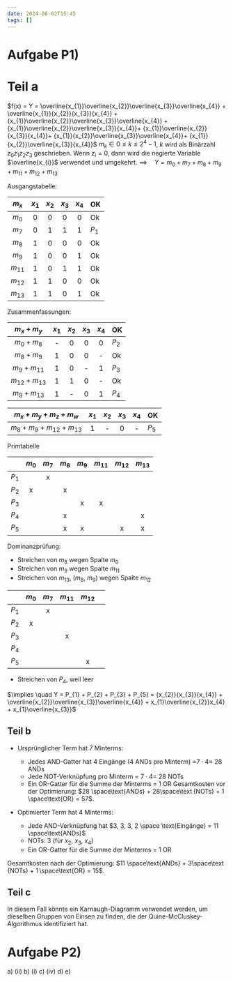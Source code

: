 ```yaml
---
date: 2024-06-02T15:45
tags: []
---
```

# Aufgabe P1)
# Teil a
$f(x) = Y = \overline{x_{1}}\overline{x_{2}}\overline{x_{3}}\overline{x_{4}} + \overline{x_{1}}{x_{2}}{x_{3}}{x_{4}} + {x_{1}}\overline{x_{2}}\overline{x_{3}}\overline{x_{4}} + {x_{1}}\overline{x_{2}}\overline{x_{3}}{x_{4}}+ {x_{1}}\overline{x_{2}}{x_{3}}{x_{4}}+ {x_{1}}{x_{2}}\overline{x_{3}}\overline{x_{4}}+ {x_{1}}{x_{2}}\overline{x_{3}}{x_{4}}$
$m_{k} \in 0 \leq k \leq 2^4 - 1$, $k$ wird als Binärzahl $z_{0}z_{1}z_{2}z_{3}$ geschrieben. Wenn $z_i=0$, dann wird die negierte Variable $\overline{x_{i}}$ verwendet und umgekehrt. 
$\implies \quad Y = m_{0} + m_{7} + m_{8} + m_{9} + m_{11} + m_{12} + m_{13}$

Ausgangstabelle:

| $m_{x}$  | $x_{1}$ | $x_{2}$ | $x_{3}$ | $x_{4}$ | OK    |
|:--------:|:-----:|:-------:|:-------:|:-----:| ----- |
|  $m_{0}$   |   0   |    0    |    0    |   0   | Ok    |
| $m_{7}$  |   0   |    1    |    1    |   1   | $P_{1}$ |
| $m_{8}$  |   1   |    0    |    0    |   0   | Ok    |
| $m_{9}$  |   1   |    0    |    0    |   1   | Ok    |
| $m_{11}$ |   1   |    0    |    1    |   1   | Ok    |
| $m_{12}$ |   1   |    1    |    0    |   0   | Ok    |
| $m_{13}$ |   1   |    1    |    0    |   1   | Ok    | 

Zusammenfassungen:

|  $m_{x} + m_{y}$  | $x_{1}$ | $x_{2}$ | $x_{3}$ | $x_{4}$ | OK      |
|:-----------------:|:-----:|:-------:|:-------:|:-------:| ------- |
|  $m_{0} + m_{8}$  |   -   |    0    |    0    |    0    | $P_{2}$ |
|  $m_{8} + m_{9}$  |   1   |    0    |    0    |    -    | Ok      |
| $m_{9} + m_{11}$  |   1   |    0    |    -    |    1    | $P_{3}$ |
| $m_{12} + m_{13}$ |   1   |    1    |    0    |    -    | Ok      |
|  $m_{9}+m_{13}$   |   1   |    -    |    0    |    1    | $P_{4}$ | 

|  $m_{x} + m_{y} + m_{z} + m_{w}$  | $x_{1}$ | $x_{2}$ | $x_{3}$ | $x_{4}$ | OK      |
|:---------------------------------:|:-----:|:-------:|:-------:|:-------:| ------- |
| $m_{8} + m_{9} + m_{12} + m_{13}$ |   1   |    -    |    0    |    -    | $P_{5}$ |

Primtabelle

|         | $m_{0}$ | $m_{7}$ | $m_{8}$ | $m_{9}$ | $m_{11}$ | $m_{12}$ | $m_{13}$ |
|:-------:|:-------:|:-------:|:-------:|:-------:|:--------:|:--------:|:--------:|
| $P_{1}$ |         |    x    |         |         |          |          |          |
| $P_{2}$ |    x    |         |    x    |         |          |          |          |
| $P_{3}$ |         |         |         |    x    |    x     |          |          |
| $P_{4}$ |         |         |    x    |         |          |          |    x     |
| $P_{5}$ |         |         |    x    |    x    |          |    x     |    x     | 

Dominanzprüfung:
- Streichen von $m_{8}$ wegen Spalte $m_{0}$
- Streichen von $m_{9}$ wegen Spalte $m_{11}$
- Streichen von $m_{13}$, ($m_{8}$, $m_{9}$) wegen Spalte $m_{12}$

|         | $m_{0}$ | $m_{7}$ | $m_{11}$ | $m_{12}$ |     |
| :-------: | :-------: | :-------: | :-------: | :-------: | :-------: |
| $P_{1}$ |         | x       |          |          |     |
| $P_{2}$ | x       |         |          |          |     |
| $P_{3}$ |         |         | x        |          |     |
| $P_{4}$ |         |         |          |          |     |
| $P_{5}$ |         |         |          |    x     |     |

- Streichen von $P_{4}$, weil leer

$\implies \quad Y = P_{1} + P_{2} + P_{3} + P_{5} = {x_{2}}{x_{3}}{x_{4}} + \overline{x_{2}}\overline{x_{3}}\overline{x_{4}} + x_{1}\overline{x_{2}}x_{4} + x_{1}\overline{x_{3}}$

## Teil b
- Ursprünglicher Term hat 7 Minterms:
    - Jedes AND-Gatter hat 4 Eingänge (4 ANDs pro Minterm) =$7\cdot 4$= 28 ANDs
    - Jede NOT-Verknüpfung pro Minterm = $7\cdot 4$= 28 NOTs
    - Ein OR-Gatter für die Summe der Minterms = 1 OR
Gesamtkosten vor der Optimierung: $28 \space\text{ANDs} + 28\space\text {NOTs} + 1 \space\text{OR} = 57$.

- Optimierter Term hat 4 Minterms:
    - Jede AND-Verknüpfung hat $3, 3, 3, 2 \space \text{Eingänge} = 11 \space\text{ANDs}$
    - NOTs: 3 (für $x_{2}$, $x_{3}$, $x_{4}$​​)
    - Ein OR-Gatter für die Summe der Minterms = 1 OR

Gesamtkosten nach der Optimierung:  $11 \space\text{ANDs} + 3\space\text {NOTs} + 1 \space\text{OR} = 15$.

## Teil c
In diesem Fall könnte ein Karnaugh-Diagramm verwendet werden, um dieselben Gruppen von Einsen zu finden, die der Quine-McCluskey-Algorithmus identifiziert hat.
# Aufgabe P2)
a) (ii)
b) (i)
c) (iv)
d)
e)